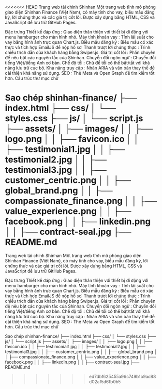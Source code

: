 <<<<<<< HEAD
Trang web tài chính Shinhan
Một trang web tĩnh mô phỏng giao diện Shinhan Finance (Việt Nam), có máy tính cho vay, biểu mẫu đăng ký, lời chứng thực và các giá trị cốt lõi. Được xây dựng bằng HTML, CSS và JavaScript để lưu trữ GitHub Pages.

Đặc trưng
Thiết kế đáp ứng : Giao diện thân thiện với thiết bị di động với menu hamburger cho màn hình nhỏ.
Máy tính khoản vay : Tính lãi suất cho vay bằng hình ảnh trực quan Chart.js.
Biểu mẫu đăng ký : Biểu mẫu có xác thực và tích hợp EmailJS để nộp hồ sơ.
Thanh trượt lời chứng thực : Trình chiếu trích dẫn của khách hàng bằng Swiper.js.
Giá trị cốt lõi : Phần chuyên đề nêu bật các nguyên tắc của Shinhan.
Chuyển đổi ngôn ngữ : Chuyển đổi tiếng Việt/tiếng Anh cơ bản.
Chế độ tối : Chủ đề tối có thể bật/tắt với khả năng lưu trữ cục bộ.
Khả năng truy cập : Nhãn ARIA và văn bản thay thế để cải thiện khả năng sử dụng.
SEO : Thẻ Meta và Open Graph để tìm kiếm tốt hơn.
Cấu trúc thư mục
chữ

Sao chép
shinhan-finance/
├── index.html
├── css/
│   └── styles.css
├── js/
│   └── script.js
├── assets/
│   ├── images/
│   │   ├── logo.png
│   │   ├── favicon.ico
│   │   ├── testimonial1.jpg
│   │   ├── testimonial2.jpg
│   │   ├── testimonial3.jpg
│   │   ├── customer_centric.png
│   │   ├── global_brand.png
│   │   ├── compassionate_finance.png
│   │   ├── value_experience.png
│   │   ├── facebook.png
│   │   ├── linkedin.png
│   │   ├── contract-seal.jpg
├── README.md
=======
Trang web tài chính Shinhan
Một trang web tĩnh mô phỏng giao diện Shinhan Finance (Việt Nam), có máy tính cho vay, biểu mẫu đăng ký, lời chứng thực và các giá trị cốt lõi. Được xây dựng bằng HTML, CSS và JavaScript để lưu trữ GitHub Pages.

Đặc trưng
Thiết kế đáp ứng : Giao diện thân thiện với thiết bị di động với menu hamburger cho màn hình nhỏ.
Máy tính khoản vay : Tính lãi suất cho vay bằng hình ảnh trực quan Chart.js.
Biểu mẫu đăng ký : Biểu mẫu có xác thực và tích hợp EmailJS để nộp hồ sơ.
Thanh trượt lời chứng thực : Trình chiếu trích dẫn của khách hàng bằng Swiper.js.
Giá trị cốt lõi : Phần chuyên đề nêu bật các nguyên tắc của Shinhan.
Chuyển đổi ngôn ngữ : Chuyển đổi tiếng Việt/tiếng Anh cơ bản.
Chế độ tối : Chủ đề tối có thể bật/tắt với khả năng lưu trữ cục bộ.
Khả năng truy cập : Nhãn ARIA và văn bản thay thế để cải thiện khả năng sử dụng.
SEO : Thẻ Meta và Open Graph để tìm kiếm tốt hơn.
Cấu trúc thư mục
chữ

Sao chép
shinhan-finance/
├── index.html
├── css/
│   └── styles.css
├── js/
│   └── script.js
├── assets/
│   ├── images/
│   │   ├── logo.png
│   │   ├── favicon.ico
│   │   ├── testimonial1.jpg
│   │   ├── testimonial2.jpg
│   │   ├── testimonial3.jpg
│   │   ├── customer_centric.png
│   │   ├── global_brand.png
│   │   ├── compassionate_finance.png
│   │   ├── value_experience.png
│   │   ├── facebook.png
│   │   ├── linkedin.png
│   │   ├── contract-seal.jpg
├── README.md
>>>>>>> ed7dbf625455a96c749b1b9ad88d02af5d6fb0b5
